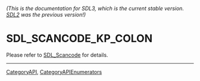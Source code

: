 ###### (This is the documentation for SDL3, which is the current stable version. [SDL2](https://wiki.libsdl.org/SDL2/) was the previous version!)
# SDL_SCANCODE_KP_COLON

Please refer to [SDL_Scancode](SDL_Scancode) for details.

----
[CategoryAPI](CategoryAPI), [CategoryAPIEnumerators](CategoryAPIEnumerators)

